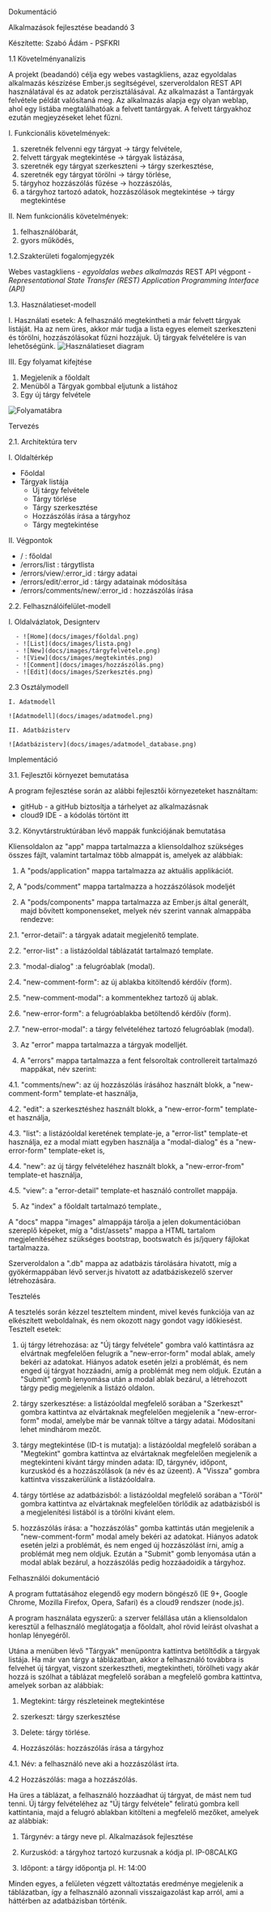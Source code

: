 Dokumentáció

Alkalmazások fejlesztése beadandó 3

Készítette: Szabó Ádám - PSFKRI

1.1 Követelményanalízis

A projekt (beadandó) célja egy webes vastagkliens, azaz egyoldalas alkalmazás készízése Ember.js segítségével, szerveroldalon REST API használatával és az adatok perzisztálásával.
    Az alkalmazást a Tantárgyak felvétele példát valósítaná meg. Az alkalmazás alapja egy olyan weblap, ahol egy listába megtalálhatóak a felvett tantárgyak.
    A felvett tárgyakhoz ezután megjeyzéseket lehet fűzni.

I. Funkcionális követelmények:

  1. szeretnék felvenni egy tárgyat -> tárgy felvétele,
  2. felvett tárgyak megtekintése -> tárgyak listázása,
  3. szeretnék egy tárgyat szerkeszteni -> tárgy szerkesztése,
  4. szeretnék egy tárgyat törölni -> tárgy törlése,
  5. tárgyhoz hozzászólás fűzése -> hozzászólás,
  6. a tárgyhoz tartozó adatok, hozzászólások megtekintése -> tárgy megtekintése

II. Nem funkcionális követelmények:

  1. felhasználóbarát,
  2. gyors működés,

1.2.Szakterületi fogalomjegyzék

   Webes vastagkliens - *egyoldalas webes alkalmazás*
   REST API végpont - *Representational State Transfer (REST) Application Programming Interface (API)*


1.3. Használatieset-modell

I. Használati esetek:
  A felhasználó megtekintheti a már felvett tárgyak listáját. Ha az nem üres, akkor már tudja a lista egyes elemeit szerkeszteni és   törölni, hozzászólásokat fűzni hozzájuk. Új tárgyak felvételére is van lehetőségünk.
![Használatieset diagram](docs/images/hasznalati_eset_diagram.png)

III. Egy folyamat kifejtése

  1. Megjelenik a főoldalt
  2. Menüből a Tárgyak gombbal eljutunk a listához
  3. Egy új tárgy felvétele

  ![Folyamatábra](docs/images/folyamatabra.png)

Tervezés

2.1. Architektúra terv

I. Oldaltérkép

  - Főoldal
  - Tárgyak listája
    - Új tárgy felvétele
    - Tárgy törlése
    - Tárgy szerkesztése
    - Hozzászólás írása a tárgyhoz
    - Tárgy megtekintése
    
II. Végpontok

  - / : főoldal
- /errors/list : tárgytlista
- /errors/view/:error_id : tárgy adatai
- /errors/edit/:error_id : tárgy adatainak módosítása
- /errors/comments/new/:error_id : hozzászólás írása

2.2. Felhasználóifelület-modell

  I. Oldalvázlatok, Designterv
        
      - ![Home](docs/images/főoldal.png)
      - ![List](docs/images/lista.png)
      - ![New](docs/images/tárgyfelvétele.png)
      - ![View](docs/images/megtekintés.png)
      - ![Comment](docs/images/hozzászólás.png)
      - ![Edit](docs/images/Szerkesztés.png)
        
2.3 Osztálymodell
    
    I. Adatmodell
   
    ![Adatmodell](docs/images/adatmodel.png)   
    
    II. Adatbázisterv
   
    ![Adatbázisterv](docs/images/adatmodel_database.png)   
    
Implementáció

3.1. Fejlesztői környezet bemutatása

   A program fejlesztése során az alábbi fejlesztői környezeteket használtam:
   - gitHub - a gitHub biztosítja a tárhelyet az alkalmazásnak
   - cloud9 IDE - a kódolás törtönt itt


3.2. Könyvtárstruktúrában lévő mappák funkciójának bemutatása

  Kliensoldalon az "app" mappa tartalmazza a kliensoldalhoz szükséges összes fájlt, valamint tartalmaz több almappát is, amelyek az alábbiak:

1. A "pods/application" mappa tartalmazza az aktuális applikációt.

2, A "pods/comment" mappa tartalmazza a hozzászólások modeljét

2. A "pods/components" mappa tartalmazza az Ember.js által generált, majd bővített komponenseket, melyek név szerint vannak almappába rendezve:

2.1.  "error-detail": a tárgyak adatait megjelenítő template.

2.2.  "error-list" : a listázóoldal táblázatát tartalmazó template.

2.3.  "modal-dialog" :a felugróablak (modal).

2.4.  "new-comment-form": az új ablakba kitöltendő kérdőív (form).

2.5.  "new-comment-modal": a kommentekhez tartoző új ablak.

2.6.  "new-error-form":  a felugróablakba betöltendő kérdőív (form).

2.7.  "new-error-modal": a tárgy felvételéhez tartozó felugróablak (modal).

3. Az "error" mappa tartalmazza a tárgyak modelljét.

4. A "errors" mappa tartalmazza a fent felsoroltak controllereit tartalmazó mappákat, név szerint:

4.1. "comments/new": az új hozzászólás írásához használt blokk, a "new-comment-form" template-et használja,

4.2. "edit": a szerkesztéshez használt blokk, a "new-error-form" template-et használja,

4.3. "list": a listázóoldal keretének template-je, a "error-list" template-et használja, ez a modal miatt egyben használja a "modal-dialog" és a "new-error-form" template-eket is,

4.4.  "new": az új tárgy felvételéhez használt blokk, a "new-error-from" template-et használja, 

4.5. "view": a "error-detail" template-et használó controllet mappája.

5. Az "index"  a főoldalt tartalmazó template.,

A "docs" mappa "images" almappája tárolja a jelen dokumentációban szereplő képeket, míg a "dist/assets" mappa a HTML tartalom megjelenítéséhez szükséges bootstrap, bootswatch és js/jquery fájlokat tartalmazza.

Szerveroldalon a ".db" mappa az adatbázis tárolására hivatott, míg a gyökérmappában lévő server.js hivatott az adatbáziskezelő szerver létrehozására.


Tesztelés

A tesztelés során kézzel teszteltem mindent, mivel kevés funkciója van az elkészített weboldalnak, és nem okozott nagy gondot vagy időkiesést.
Tesztelt esetek:

1. új tárgy létrehozása: az "Új tárgy felvétele" gombra való kattintásra az elvártnak megfelelően felugrik a "new-error-form" modal ablak, amely bekéri az adatokat. Hiányos adatok esetén jelzi a problémát, és nem enged új tárgyat hozzáadni, amíg a problémát meg nem oldjuk. Ezután a "Submit" gomb lenyomása után a modal ablak bezárul, a létrehozott tárgy pedig megjelenik a listázó oldalon.

2. tárgy szerkesztése: a listázóoldal megfelelő sorában a "Szerkeszt" gombra kattintva az elvártaknak megfelelően megjelenik a "new-error-form" modal, amelybe már be vannak töltve a tárgy adatai. Módosítani lehet mindhárom mezőt.

3. tárgy megtekintése (ID-t is mutatja): a listázóoldal megfelelő sorában a "Megtekint" gombra kattintva az elvártaknak megfelelően megjelenik a megtekinteni kívánt tárgy minden adata: ID, tárgynév, időpont, kurzuskód és a hozzászólások (a név és az üzeent). A "Vissza" gombra kattintva visszakerülünk a listázóoldalra.

4. tárgy törtlése az adatbázisból: a listázóoldal megfelelő sorában a "Töröl" gombra kattintva az elvártaknak megfelelően törlődik az adatbázisból is a megjelenítési listából is a törölni kívánt elem.

5. hozzászólás írása: a "hozzászólás" gomba kattintás után megjelenik a "new-comment-form" modal amely bekéri az adatokat. Hiányos adatok esetén jelzi a problémát, és nem enged új hozzászólást írni, amíg a problémát meg nem oldjuk. Ezután a "Submit" gomb lenyomása után a modal ablak bezárul, a hozzászólás pedig hozzáadoidik a tárgyhoz.

Felhasználói dokumentáció

  A program futtatásához elegendő egy modern böngésző (IE 9+, Google Chrome, Mozilla Firefox, Opera, Safari) és a cloud9 rendszer (node.js).

A program használata egyszerű: a szerver felállása után a kliensoldalon keresztül a felhasználó meglátogatja a főoldalt, ahol rövid leírást olvashat a honlap lényegéről.

Utána a menüben lévő "Tárgyak" menüpontra kattintva betöltődik a tárgyak listája. Ha már van tárgy a táblázatban, akkor a felhasználó továbbra is felvehet új tárgyat, viszont szerkesztheti, megtekintheti, törölheti vagy akár hozzá is szólhat a táblázat megfelelő sorában a megfelelő gombra kattintva, amelyek sorban az alábbiak:

1. Megtekint: tárgy részleteinek megtekintése

2. szerkeszt: tárgy szerkesztése

3. Delete: tárgy törlése.

4. Hozzászólás: hozzászólás írása a tárgyhoz
  
  4.1. Név: a felhasználó neve aki a hozzászólást írta.

  4.2 Hozzászólás: maga a hozzászólás.
  
Ha üres a táblázat, a felhasználó hozzáadhat új tárgyat, de mást nem tud tenni. Új tárgy felvételéhez az "Új tárgy felvétele" feliratú gombra kell kattintania, majd a felugró ablakban kitölteni a megfelelő mezőket, amelyek az alábbiak:

1. Tárgynév: a tárgy neve pl. Alkalmazások fejlesztése

2. Kurzuskód: a tárgyhoz tartozó kurzusnak a kódja pl. IP-08CALKG

3. Időpont: a tárgy időpontja pl. H: 14:00

Minden egyes, a felületen végzett változtatás eredménye megjelenik a táblázatban, így a felhasználó azonnali visszaigazolást kap arról, ami a háttérben az adatbázisban történik.

